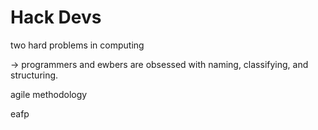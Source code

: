 Hack Devs
=========


two hard problems in computing

 -> programmers and ewbers are obsessed with naming, classifying, and structuring.


agile methodology


eafp




